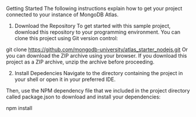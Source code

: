 Getting Started
The following instructions explain how to get your project connected to your instance of MongoDB Atlas.

1. Download the Repository
To get started with this sample project, download this repository to your programming environment. You can clone this project using Git version control:

git clone https://github.com/mongodb-university/atlas_starter_nodejs.git
Or you can download the ZIP archive using your browser. If you download this project as a ZIP archive, unzip the archive before proceeding.

2. Install Depedencies
Navigate to the directory containing the project in your shell or open it in your preferred IDE.

Then, use the NPM dependency file that we included in the project directory called package.json to download and install your dependencies:

npm install
